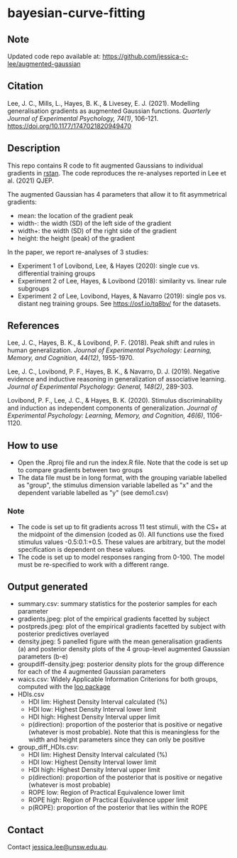 # bayesian-curve-fitting

## Note
Updated code repo available at: https://github.com/jessica-c-lee/augmented-gaussian

## Citation
Lee, J. C., Mills, L., Hayes, B. K., & Livesey, E. J. (2021). Modelling generalisation gradients as augmented Gaussian functions. *Quarterly Journal of Experimental Psychology, 74(1)*, 106-121. https://doi.org/10.1177/1747021820949470 

## Description
This repo contains R code to fit augmented Gaussians to individual gradients in [rstan](https://mc-stan.org/users/interfaces/rstan). The code reproduces the re-analyses reported in Lee et al. (2021) QJEP.

The augmented Gaussian has 4 parameters that allow it to fit asymmetrical gradients:
* mean: the location of the gradient peak
* width-: the width (SD) of the left side of the gradient
* width+: the width (SD) of the right side of the gradient
* height: the height (peak) of the gradient

In the paper, we report re-analyses of 3 studies:
* Experiment 1 of Lovibond, Lee, & Hayes (2020): single cue vs. differential training groups
* Experiment 2 of Lee, Hayes, & Lovibond (2018): similarity vs. linear rule subgroups
* Experiment 2 of Lee, Lovibond, Hayes, & Navarro (2019): single pos vs. distant neg training groups.
See https://osf.io/tq8bv/ for the datasets.

## References
Lee, J. C., Hayes, B. K., & Lovibond, P. F. (2018). Peak shift and rules in human generalization. *Journal of Experimental Psychology: Learning, Memory, and Cognition, 44(12)*, 1955-1970.

Lee, J. C., Lovibond, P. F., Hayes, B. K., & Navarro, D. J. (2019). Negative evidence and inductive reasoning in generalization of associative learning. *Journal of Experimental Psychology: General, 148(2)*, 289-303.

Lovibond, P. F., Lee, J. C., & Hayes, B. K. (2020). Stimulus discriminability and induction as independent components of generalization. *Journal of Experimental Psychology: Learning, Memory, and Cognition, 46(6)*, 1106-1120.

## How to use
* Open the .Rproj file and run the index.R file. Note that the code is set up to compare gradients between two groups 
* The data file must be in long format, with the grouping variable labelled as "group", the stimulus dimension variable labelled as "x" and the dependent variable labelled as "y" (see demo1.csv)

### Note
* The code is set up to fit gradients across 11 test stimuli, with the CS+ at the midpoint of the dimension (coded as 0). All functions use the fixed stimulus values -0.5:0.1:+0.5. These values are arbitrary, but the model specification is dependent on these values.
* The code is set up to model responses ranging from 0-100. The model must be re-specified to work with a different range.

## Output generated
* summary.csv: summary statistics for the posterior samples for each parameter
* gradients.jpeg: plot of the empirical gradients facetted by subject
* postpreds.jpeg: plot of the empirical gradients facetted by subject with posterior predictives overlayed
* density.jpeg: 5 panelled figure with the mean generalisation gradients (a) and posterior density plots of the 4 group-level augmented Gaussian parameters (b-e)
* groupdiff-density.jpeg: posterior density plots for the group difference for each of the 4 augmented Gaussian parameters
* waics.csv: Widely Applicable Information Criterions for both groups, computed with the [loo package](https://cran.r-project.org/web/packages/loo/index.html)
* HDIs.csv
  - HDI lim: Highest Density Interval calculated (%)
  - HDI low: Highest Density Interval lower limit
  - HDI high: Highest Density Interval upper limit
  - p(direction): proportion of the posterior that is positive or negative (whatever is most probable). Note that this is meaningless for the width and height parameters since they can only be positive
* group_diff_HDIs.csv: 
  - HDI lim: Highest Density Interval calculated (%)
  - HDI low: Highest Density Interval lower limit
  - HDI high: Highest Density Interval upper limit
  - p(direction): proportion of the posterior that is positive or negative (whatever is most probable)
  - ROPE low: Region of Practical Equivalence lower limit 
  - ROPE high: Region of Practical Equivalence upper limit 
  - p(ROPE): proportion of the posterior that lies within the ROPE

## Contact
Contact jessica.lee@unsw.edu.au. 
